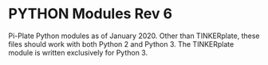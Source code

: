 # PYTHON Modules Rev 6
Pi-Plate Python modules as of January 2020.
Other than TINKERplate, these files should work with both Python 2 and Python 3.
The TINKERplate module is written exclusively for Python 3. 
